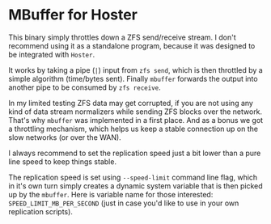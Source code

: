 # MBuffer for Hoster

This binary simply throttles down a ZFS send/receive stream.
I don't recommend using it as a standalone program, because it was designed to be integrated with `Hoster`.

It works by taking a pipe (`|`) input from `zfs send`, which is then throttled by a simple algorithm (time/bytes sent).
Finally `mbuffer` forwards the output into another pipe to be consumed by `zfs receive`.

In my limited testing ZFS data may get corrupted, if you are not using any kind of data stream normalizers while sending ZFS blocks over the network.
That's why `mbuffer` was implemented in a first place.
And as a bonus we got a throttling mechanism, which helps us keep a stable connection up on the slow networks (or over the WAN).

I always recommend to set the replication speed just a bit lower than a pure line speed to keep things stable.

The replication speed is set using `--speed-limit` command line flag, which in it's own turn simply creates a dynamic system variable that is then picked up by the `mbuffer`.
Here is variable name for those interested: `SPEED_LIMIT_MB_PER_SECOND` (just in case you'd like to use in your own replication scripts).
